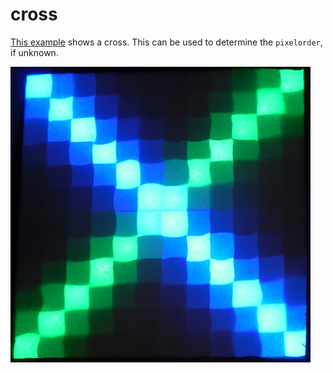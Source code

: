 cross
=====

[This example](cross.ino) shows a cross. This can be used to determine the `pixelorder`, if unknown.

![cross.jpg](cross.jpg)